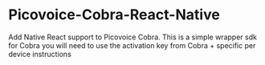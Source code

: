 # Picovoice-Cobra-React-Native
Add Native React support to Picovoice Cobra. This is a simple wrapper sdk for Cobra you will need to use the activation key from Cobra + specific per device instructions
